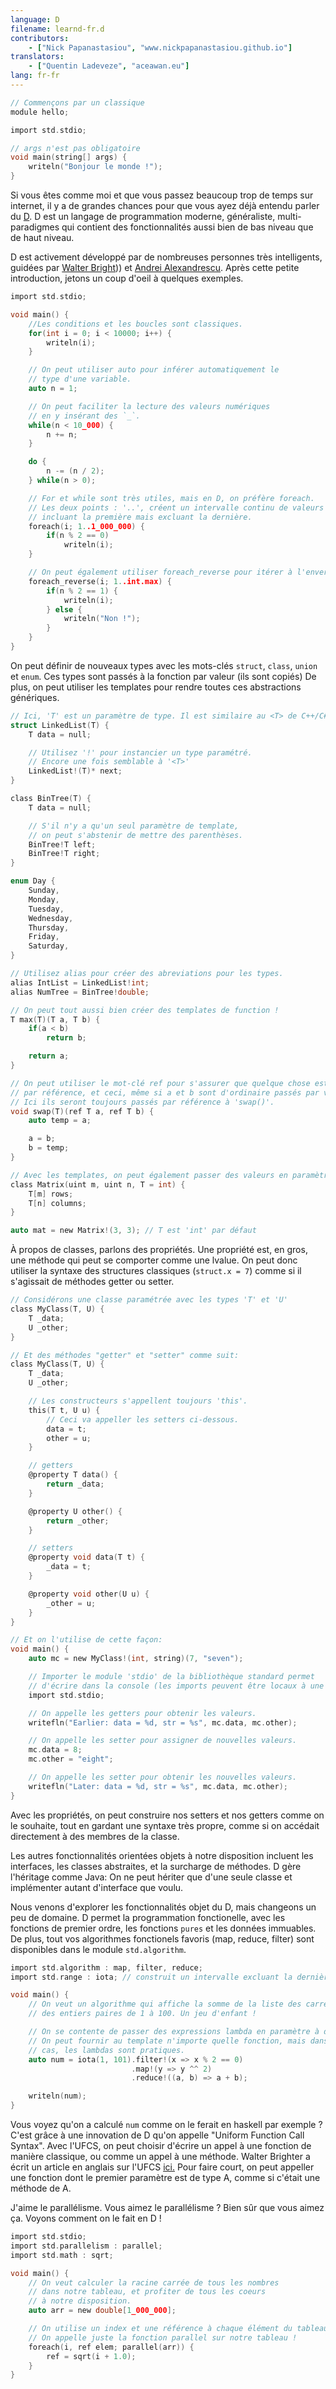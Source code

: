 ```yaml
---
language: D
filename: learnd-fr.d
contributors:
    - ["Nick Papanastasiou", "www.nickpapanastasiou.github.io"]
translators:
    - ["Quentin Ladeveze", "aceawan.eu"]
lang: fr-fr
---
```


```c
// Commençons par un classique
module hello;

import std.stdio;

// args n'est pas obligatoire
void main(string[] args) {
    writeln("Bonjour le monde !");
}
```

Si vous êtes comme moi et que vous passez beaucoup trop de temps sur internet, il y a
de grandes chances pour que vous ayez déjà entendu parler du [D](http://dlang.org/).
D est un langage de programmation moderne, généraliste, multi-paradigmes qui contient
des fonctionnalités aussi bien de bas niveau que de haut niveau.

D est activement développé par de nombreuses personnes très intelligents, guidées par
[Walter Bright](https://fr.wikipedia.org/wiki/Walter_Bright))) et
[Andrei Alexandrescu](https://fr.wikipedia.org/wiki/Andrei_Alexandrescu).
Après cette petite introduction, jetons un coup d'oeil à quelques exemples.

```c
import std.stdio;

void main() {
    //Les conditions et les boucles sont classiques.
    for(int i = 0; i < 10000; i++) {
        writeln(i);
    }

    // On peut utiliser auto pour inférer automatiquement le
    // type d'une variable.
    auto n = 1;

    // On peut faciliter la lecture des valeurs numériques
    // en y insérant des `_`.
    while(n < 10_000) {
        n += n;
    }

    do {
        n -= (n / 2);
    } while(n > 0);

    // For et while sont très utiles, mais en D, on préfère foreach.
    // Les deux points : '..', créent un intervalle continu de valeurs
    // incluant la première mais excluant la dernière.
    foreach(i; 1..1_000_000) {
        if(n % 2 == 0)
            writeln(i);
    }

    // On peut également utiliser foreach_reverse pour itérer à l'envers.
    foreach_reverse(i; 1..int.max) {
        if(n % 2 == 1) {
            writeln(i);
        } else {
            writeln("Non !");
        }
    }
}
```

On peut définir de nouveaux types avec les mots-clés `struct`, `class`,
`union` et `enum`. Ces types sont passés à la fonction par valeur (ils sont copiés)
De plus, on peut utiliser les templates pour rendre toutes ces abstractions génériques.

```c
// Ici, 'T' est un paramètre de type. Il est similaire au <T> de C++/C#/Java.
struct LinkedList(T) {
    T data = null;

	// Utilisez '!' pour instancier un type paramétré.
	// Encore une fois semblable à '<T>'
    LinkedList!(T)* next;
}

class BinTree(T) {
    T data = null;

    // S'il n'y a qu'un seul paramètre de template,
    // on peut s'abstenir de mettre des parenthèses.
    BinTree!T left;
    BinTree!T right;
}

enum Day {
    Sunday,
    Monday,
    Tuesday,
    Wednesday,
    Thursday,
    Friday,
    Saturday,
}

// Utilisez alias pour créer des abreviations pour les types.
alias IntList = LinkedList!int;
alias NumTree = BinTree!double;

// On peut tout aussi bien créer des templates de function !
T max(T)(T a, T b) {
    if(a < b)
        return b;

    return a;
}

// On peut utiliser le mot-clé ref pour s'assurer que quelque chose est passé
// par référence, et ceci, même si a et b sont d'ordinaire passés par valeur.
// Ici ils seront toujours passés par référence à 'swap()'.
void swap(T)(ref T a, ref T b) {
    auto temp = a;

    a = b;
    b = temp;
}

// Avec les templates, on peut également passer des valeurs en paramètres.
class Matrix(uint m, uint n, T = int) {
    T[m] rows;
    T[n] columns;
}

auto mat = new Matrix!(3, 3); // T est 'int' par défaut
```

À propos de classes, parlons des propriétés. Une propriété est, en gros,
une méthode qui peut se comporter comme une lvalue. On peut donc utiliser
la syntaxe des structures classiques (`struct.x = 7`) comme si il
s'agissait de méthodes getter ou setter.

```c
// Considérons une classe paramétrée avec les types 'T' et 'U'
class MyClass(T, U) {
    T _data;
    U _other;
}

// Et des méthodes "getter" et "setter" comme suit:
class MyClass(T, U) {
    T _data;
    U _other;

	// Les constructeurs s'appellent toujours 'this'.
    this(T t, U u) {
		// Ceci va appeller les setters ci-dessous.
        data = t;
        other = u;
    }

    // getters
    @property T data() {
        return _data;
    }

    @property U other() {
        return _other;
    }

    // setters
    @property void data(T t) {
        _data = t;
    }

    @property void other(U u) {
        _other = u;
    }
}

// Et on l'utilise de cette façon:
void main() {
    auto mc = new MyClass!(int, string)(7, "seven");

	// Importer le module 'stdio' de la bibliothèque standard permet
	// d'écrire dans la console (les imports peuvent être locaux à une portée)
    import std.stdio;

	// On appelle les getters pour obtenir les valeurs.
    writefln("Earlier: data = %d, str = %s", mc.data, mc.other);

	// On appelle les setter pour assigner de nouvelles valeurs.
    mc.data = 8;
    mc.other = "eight";

	// On appelle les setter pour obtenir les nouvelles valeurs.
    writefln("Later: data = %d, str = %s", mc.data, mc.other);
}
```

Avec les propriétés, on peut construire nos setters et nos getters
comme on le souhaite, tout en gardant une syntaxe très propre,
comme si on accédait directement à des membres de la classe.

Les autres fonctionnalités orientées objets à notre disposition
incluent les interfaces, les classes abstraites, et la surcharge
de méthodes. D gère l'héritage comme Java: On ne peut hériter que
d'une seule classe et implémenter autant d'interface que voulu.

Nous venons d'explorer les fonctionnalités objet du D, mais changeons
un peu de domaine. D permet la programmation fonctionelle, avec les fonctions
de premier ordre, les fonctions `pures` et les données immuables.
De plus, tout vos algorithmes fonctionels favoris (map, reduce, filter)
sont disponibles dans le module `std.algorithm`.

```c
import std.algorithm : map, filter, reduce;
import std.range : iota; // construit un intervalle excluant la dernière valeur.

void main() {
	// On veut un algorithme qui affiche la somme de la liste des carrés
	// des entiers paires de 1 à 100. Un jeu d'enfant !

	// On se contente de passer des expressions lambda en paramètre à des templates.
	// On peut fournir au template n'importe quelle fonction, mais dans notre
	// cas, les lambdas sont pratiques.
    auto num = iota(1, 101).filter!(x => x % 2 == 0)
                           .map!(y => y ^^ 2)
                           .reduce!((a, b) => a + b);

    writeln(num);
}
```

Vous voyez qu'on a calculé `num` comme on le ferait en haskell par exemple ?
C'est grâce à une innovation de D qu'on appelle "Uniform Function Call Syntax".
Avec l'UFCS, on peut choisir d'écrire un appel à une fonction de manière
classique, ou comme un appel à une méthode. Walter Brighter a écrit un
article en anglais sur l'UFCS [ici.](http://www.drdobbs.com/cpp/uniform-function-call-syntax/232700394)
Pour faire court, on peut appeller une fonction dont le premier paramètre
est de type A, comme si c'était une méthode de A.

J'aime le parallélisme. Vous aimez le parallélisme ? Bien sûr que vous aimez ça.
Voyons comment on le fait en D !

```c
import std.stdio;
import std.parallelism : parallel;
import std.math : sqrt;

void main() {
    // On veut calculer la racine carrée de tous les nombres
    // dans notre tableau, et profiter de tous les coeurs
    // à notre disposition.
    auto arr = new double[1_000_000];

    // On utilise un index et une référence à chaque élément du tableau.
    // On appelle juste la fonction parallel sur notre tableau !
    foreach(i, ref elem; parallel(arr)) {
        ref = sqrt(i + 1.0);
    }
}
```
